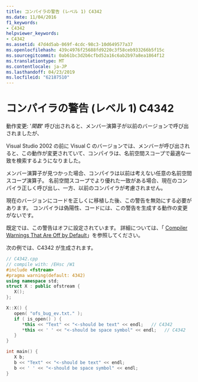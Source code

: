 ```yaml
---
title: コンパイラの警告 (レベル 1) C4342
ms.date: 11/04/2016
f1_keywords:
- C4342
helpviewer_keywords:
- C4342
ms.assetid: 47d4d5ab-069f-4cdc-98c3-10d649577a37
ms.openlocfilehash: 439c4976f25688fd9220c3f58ceb933266b5f15c
ms.sourcegitcommit: 0ab61bc3d2b6cfbd52a16c6ab2b97a8ea1864f12
ms.translationtype: MT
ms.contentlocale: ja-JP
ms.lasthandoff: 04/23/2019
ms.locfileid: "62187510"
---
```

# <a name="compiler-warning-level-1-c4342"></a>コンパイラの警告 (レベル 1) C4342

動作変更: '*関数*' 呼び出されると、メンバー演算子が以前のバージョンで呼び出されましたが、

Visual Studio 2002 の前に Visual C のバージョンでは、メンバーが呼び出されると、この動作が変更されていて、コンパイラは、名前空間スコープで最適な一致を検索するようになりました。

メンバー演算子が見つかった場合、コンパイラは以前は考えない任意の名前空間スコープ演算子。 名前空間スコープでより優れた一致がある場合、現在のコンパイラ正しく呼び出し、一方、以前のコンパイラが考慮されません。

現在のバージョンにコードを正しくに移植した後、この警告を無効にする必要があります。  コンパイラは偽陽性、コードには、この警告を生成する動作の変更がないです。

既定では、この警告はオフに設定されています。 詳細については、「 [Compiler Warnings That Are Off by Default](../../preprocessor/compiler-warnings-that-are-off-by-default.md)」を参照してください。

次の例では、C4342 が生成されます。

```cpp
// C4342.cpp
// compile with: /EHsc /W1
#include <fstream>
#pragma warning(default: 4342)
using namespace std;
struct X : public ofstream {
   X();
};

X::X() {
   open( "ofs_bug_ev.txt." );
   if ( is_open() ) {
      *this << "Text" << "<-should be text" << endl;   // C4342
      *this << ' ' << "<-should be space symbol" << endl;   // C4342
   }
}

int main() {
   X b;
   b << "Text" << "<-should be text" << endl;
   b << ' ' << "<-should be space symbol" << endl;
}
```